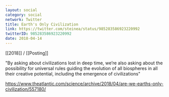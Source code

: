 ```yaml
---
layout: social
category: social
network: Twitter
title: Earth's Only Civilization
link: https://twitter.com/steinea/status/985283586923220992
twitterID: 985283586923220992
date: 2018-04-14
---
```


[[2018]] / [[Posting]]

"By asking about civilizations lost in deep time, we’re also asking about the possibility for universal rules guiding the evolution of all biospheres in all their creative potential, including the emergence of civilizations"

<https://www.theatlantic.com/science/archive/2018/04/are-we-earths-only-civilization/557180/>
